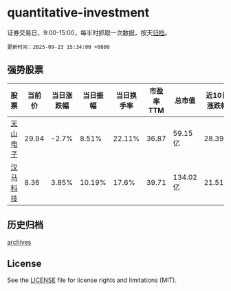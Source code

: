 # quantitative-investment

证券交易日，9:00-15:00，每半时抓取一次数据，按天[归档](archives)。

`更新时间：2025-09-23 15:34:00 +0800`

## 强势股票

|股票|当前价|当日涨跌幅|当日振幅|当日换手率|市盈率TTM|总市值|近10日涨跌幅|
|----|----|----|----|----|----|----|----|
|[天山电子](https://xueqiu.com/S/SZ301379)|29.94|-2.7%|8.51%|22.11%|36.87|59.15亿|28.39%|
|[汉马科技](https://xueqiu.com/S/SH600375)|8.36|3.85%|10.19%|17.6%|39.71|134.02亿|21.51%|

## 历史归档

[archives](archives)

## License

See the [LICENSE](LICENSE) file for license rights and limitations (MIT).